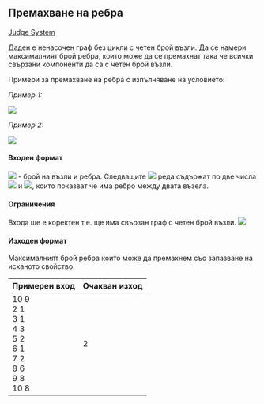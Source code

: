 ## Премахване на ребра

[Judge System](https://www.hackerrank.com/contests/test6-sda/challenges/challenge-1761/problem)

Даден е ненасочен граф без цикли с четен брой възли. Да се намери максималният брой ребра, които може да се премахнат така че всички свързани компоненти да са с четен брой възли.

Примери за премахване на ребра с изпълняване на условието:

*Пример 1:* 

![](https://github.com/andy489/Data_Structures_and_Algorithms_CPP/blob/master/assets/Edge%20Removal%2001.png)

*Пример 2:* 

![](https://github.com/andy489/Data_Structures_and_Algorithms_CPP/blob/master/assets/Edge%20Removal%2002.png)

#### Входен формат

<img src="https://latex.codecogs.com/svg.latex?\Large&space;V,E"> - брой на възли и ребра. Следващите <img src="https://latex.codecogs.com/svg.latex?\Large&space;E"> реда съдържат по две числа <img src="https://latex.codecogs.com/svg.latex?\Large&space;v1"> и <img src="https://latex.codecogs.com/svg.latex?\Large&space;v2">, които показват че има ребро между двата възела.

#### Ограничения

Входа ще е коректен т.е. ще има свързан граф с четен брой възли. <img src="https://latex.codecogs.com/svg.latex?\Large&space;V<100">

#### Изходен формат

Максималният брой ребра които може да премахнем със запазване на исканото свойство.

Примерен вход|Oчакван изход
-|-
10 9<br>2 1<br>3 1<br>4 3<br>5 2<br>6 1<br>7 2<br>8 6<br>9 8<br>10 8|2
